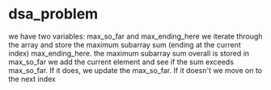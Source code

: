 # dsa_problem

we have two variables: max_so_far and max_ending_here
we iterate through the array and store the maximum subarray sum (ending at the current index) max_ending_here.
the maximum subarray sum overall is stored in max_so_far
we add the current element and see if the sum exceeds max_so_far. If it does, we update the max_so_far. If it doesn't we move on to the next index
